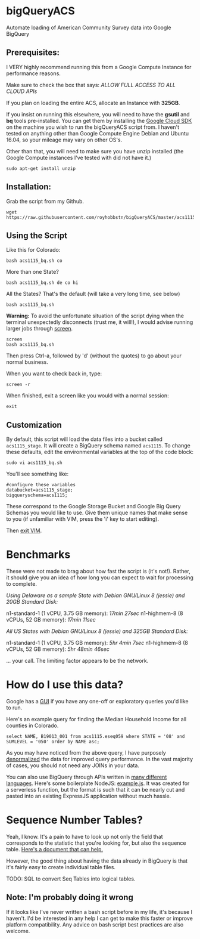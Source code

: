 # bigQueryACS
Automate loading of American Community Survey data into Google BigQuery


## Prerequisites:

I VERY highly recommend running this from a Google Compute Instance for performance reasons.

Make sure to check the box that says:
*ALLOW FULL ACCESS TO ALL CLOUD APIs*

If you plan on loading the entire ACS, allocate an Instance with **325GB**.  

If you insist on running this elsewhere, you will need to have the **gsutil** and **bq** tools pre-installed.  You can get them by installing the [Google Cloud SDK](https://cloud.google.com/sdk/downloads) on the machine you wish to run the bigQueryACS script from.
I haven't tested on anything other than Google Compute Engine Debian and Ubuntu 16.04, so your mileage may vary on other OS's.

Other than that, you will need to make sure you have unzip installed (the Google Compute instances I've tested with did not have it.)

```sudo apt-get install unzip```


## Installation:

Grab the script from my Github.

```
wget https://raw.githubusercontent.com/royhobbstn/bigQueryACS/master/acs1115_bq.sh
```


## Using the Script

Like this for Colorado:
```
bash acs1115_bq.sh co
```

More than one State?
```
bash acs1115_bq.sh de co hi
```

All the States?  That's the default (will take a very long time, see below)
```
bash acs1115_bq.sh
```

**Warning:** To avoid the unfortunate situation of the script dying when the terminal unexpectedly disconnects (trust me, it will!), I would advise running larger jobs through [screen](https://kb.iu.edu/d/acuy).
```
screen
bash acs1115_bq.sh
```

Then press Ctrl-a, followed by 'd' (without the quotes) to go about your normal business.

When you want to check back in, type:
```
screen -r
```

When finished, exit a screen like you would with a normal session:
```
exit
```



## Customization

By default, this script will load the data files into a bucket called ```acs1115_stage```.  It will create a BigQuery schema named ```acs1115```.
To change these defaults, edit the environmental variables at the top of the code block:

```sudo vi acs1115_bq.sh```

You'll see something like:

```
#configure these variables
databucket=acs1115_stage;
bigqueryschema=acs1115;
```

These correspond to the Google Storage Bucket and Google Big Query Schemas you would like to use.  Give them unique names that make sense to you (if unfamiliar with VIM, press the 'i' key to start editing).  

Then [exit VIM](https://stackoverflow.blog/2017/05/23/stack-overflow-helping-one-million-developers-exit-vim/).



# Benchmarks

These were not made to brag about how fast the script is (it's not!).  Rather, it should give you an idea of how long you can expect to wait for processing to complete.

*Using Delaware as a sample State with Debian GNU/Linux 8 (jessie) and 20GB Standard Disk:*

n1-standard-1 (1 vCPU, 3.75 GB memory): *17min 27sec*
n1-highmem-8 (8 vCPUs, 52 GB memory): *17min 11sec*

*All US States with Debian GNU/Linux 8 (jessie) and 325GB Standard Disk:*

n1-standard-1 (1 vCPU, 3.75 GB memory): *5hr 4min 7sec*
n1-highmem-8 (8 vCPUs, 52 GB memory): *5hr 48min 46sec*

... your call.  The limiting factor appears to be the network.

# How do I use this data?

Google has a [GUI](https://bigquery.cloud.google.com/queries/) if you have any one-off or exploratory queries you'd like to run.

Here's an example query for finding the Median Household Income for all counties in Colorado.

```
select NAME, B19013_001 from acs1115.eseq059 where STATE = '08' and SUMLEVEL = '050' order by NAME asc;
```

As you may have noticed from the above query, I have purposely [denormalized](https://cloud.google.com/bigquery/preparing-data-for-loading) the data for improved query performance.  In the vast majority of cases, you should not need any JOINs in your data.


You can also use BigQuery through APIs written in [many different languages](https://cloud.google.com/bigquery/create-simple-app-api).
Here's some boilerplate NodeJS: [example.js](example.js).  It was created for a serverless function, but the format is such that it can be nearly cut and pasted into an existing ExpressJS application without much hassle.


# Sequence Number Tables?

Yeah, I know.  It's a pain to have to look up not only the field that corresponds to the statistic that you're looking for, but also the sequence table.  [Here's a document that can help.](https://www2.census.gov/programs-surveys/acs/summary_file/2015/documentation/user_tools/ACS_5yr_Seq_Table_Number_Lookup.xls)  

However, the good thing about having the data already in BigQuery is that it's fairly easy to create individual table files.

TODO: SQL to convert Seq Tables into logical tables.


## Note: I'm probably doing it wrong

If it looks like I've never written a bash script before in my life, it's because I haven't.
I'd be interested in any help I can get to make this faster or improve platform compatibility.  Any advice on bash script best practices are also welcome.
